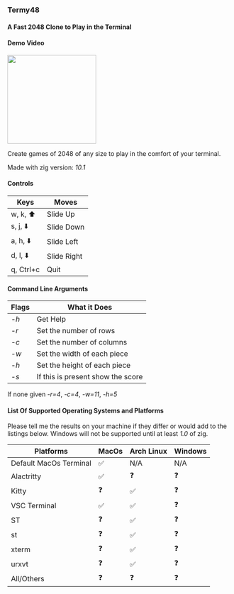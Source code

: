 ### Termy48
#### A Fast $2048$ Clone to Play in the Terminal

#### Demo Video

<img src="https://github.com/4tlc/termy48/assets/40186632/2cad1025-8520-4558-8ed3-1bc22bfe6836" width="200">

Create games of $2048$ of any size to play in the comfort of your terminal.

Made with zig version: *10.1*

#### Controls

| Keys | Moves |
|----| ---|
| w, k, :arrow_up: | Slide Up |
| s, j, :arrow_down: | Slide Down |
| a, h, :arrow_down: | Slide Left |
| d, l, :arrow_down: | Slide Right |
|q, Ctrl+c | Quit|

#### Command Line Arguments

| Flags | What it Does|
|----| ---|
|*-h*| Get Help |
|*-r*| Set the number of rows |
|*-c*| Set the number of columns|
|*-w*| Set the width of each piece|
|*-h*| Set the height of each piece|
|*-s*| If this is present show the score|

If none given *-r=4*, *-c=4*, *-w=11*, *-h=5*

#### List Of Supported Operating Systems and Platforms

Please tell me the results on your machine if they differ or would add to the listings below.
Windows will not be supported until at least *1.0* of zig.

| Platforms | MacOs | Arch Linux | Windows |
| ---------- |------|-------|---------|
| Default MacOs Terminal| :white_check_mark: | N/A | N/A |
| Alactritty | :white_check_mark: | :question: | :question: |
| Kitty| :question: | :white_check_mark: | :question: |
| VSC Terminal | :white_check_mark: | :white_check_mark: | :question: |
| ST | :question: | :white_check_mark: | :question: |
| st| :question: | :white_check_mark: | :question: |
| xterm| :question: | :white_check_mark: | :question: | 
| urxvt| :question: | :white_check_mark: | :question: |
| All/Others | :question: | :question: | :question: |
